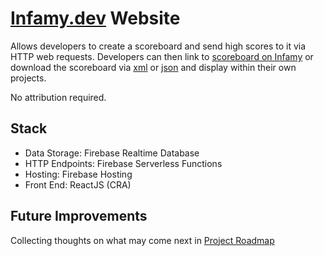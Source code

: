# [Infamy.dev](https://www.infamy.dev) Website
Allows developers to create a scoreboard and send high scores to it via HTTP web requests. Developers can then link to [scoreboard on Infamy](https://infamy.dev/highscore/web?id=example) or download the scoreboard via [xml](https://infamy.dev/highscore/xml?id=example) or [json](https://infamy.dev/highscore/json?id=example) and display within their own projects.


No attribution required.


## Stack
- Data Storage: Firebase Realtime Database
- HTTP Endpoints: Firebase Serverless Functions
- Hosting: Firebase Hosting
- Front End: ReactJS (CRA)

## Future Improvements
Collecting thoughts on what may come next in [Project Roadmap](FUTURE.md)
